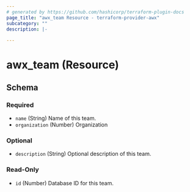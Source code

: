```yaml
---
# generated by https://github.com/hashicorp/terraform-plugin-docs
page_title: "awx_team Resource - terraform-provider-awx"
subcategory: ""
description: |-
  
---
```


# awx_team (Resource)





<!-- schema generated by tfplugindocs -->
## Schema

### Required

- `name` (String) Name of this team.
- `organization` (Number) Organization

### Optional

- `description` (String) Optional description of this team.

### Read-Only

- `id` (Number) Database ID for this team.
